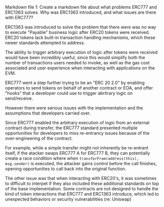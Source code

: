 Markdown file 1: Create a markdown file about what problems ERC777 and ERC1363 solves. Why was ERC1363 introduced, and what issues are there with ERC777?

ERC1363 was introduced to solve the problem that there were was no way to execute "Payable" business logic after ERC20 tokens were received. ERC20 tokens lack built-in transaction handling mechanisms, which these newer standards attempted to address.

The ability to trigger arbitrary execution of logic after tokens were received would have been incredibly useful, since this would simplify both the number of transactions users needed to invoke, as well as the gas cost associated and user experience when interacting with applications on the EVM.

ERC777 went a step further trying to be an "ERC 20 2.0" by enabling operators to send tokens on behalf of another contract or EOA, and offer "hooks" that a developer could use to trigger abritrary logic on send/receive.

However there were serious issues with the implementation and the assumptions that developers carried over.

Since ERC777 enabled the arbitrary execution of logic from an external contract during transfer, the ERC777 standard presented multiple opportunities for developers to miss re-entrancy issues because of the over-engineering of the contract.

For example, while a simple transfer might not inherently be re-entrant itself, if the atacker swaps ERC777 A for ERC777 B, they can potentially create a race condition where when `transferFrom(address(this), msg.sender)` is executed, the attacker gains control before the call finishes, opening opportunities to call back into the original function.

The other issue was that when interacting with ERC20's, it was sometimes to difficult to interpet if they also included these additional standards on top of the base implementation. Some contracts are not designed to handle the kind of token interactions that ERC777 and ERC1363 introduce, which led to unexpected behaviors or security vulnerabilities (re: Uniswap)

